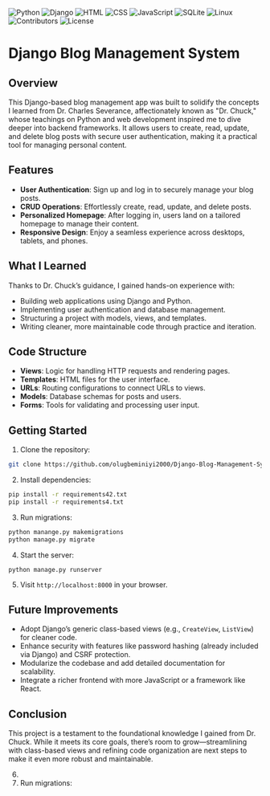 ![Python](https://img.shields.io/badge/Python-80%25-brightgreen.svg) ![Django](https://img.shields.io/badge/Django-3.x-brightgreen.svg) ![HTML](https://img.shields.io/badge/HTML-10%25-yellow.svg) ![CSS](https://img.shields.io/badge/CSS-5%25-blue.svg) ![JavaScript](https://img.shields.io/badge/JavaScript-5%25-lightgrey.svg) ![SQLite](https://img.shields.io/badge/SQLite-Default-lightgrey.svg) ![Linux](https://img.shields.io/badge/Linux-Host-lightgrey.svg) ![Contributors](https://img.shields.io/badge/contributors-1-orange.svg) ![License](https://img.shields.io/badge/license-MIT-blue.svg)  

# Django Blog Management System

## Overview
This Django-based blog management app was built to solidify the concepts I learned from Dr. Charles Severance, affectionately known as "Dr. Chuck," whose teachings on Python and web development inspired me to dive deeper into backend frameworks. It allows users to create, read, update, and delete blog posts with secure user authentication, making it a practical tool for managing personal content.

## Features
- **User Authentication**: Sign up and log in to securely manage your blog posts.
- **CRUD Operations**: Effortlessly create, read, update, and delete posts.
- **Personalized Homepage**: After logging in, users land on a tailored homepage to manage their content.
- **Responsive Design**: Enjoy a seamless experience across desktops, tablets, and phones.

## What I Learned
Thanks to Dr. Chuck’s guidance, I gained hands-on experience with:
- Building web applications using Django and Python.
- Implementing user authentication and database management.
- Structuring a project with models, views, and templates.
- Writing cleaner, more maintainable code through practice and iteration.

## Code Structure
- **Views**: Logic for handling HTTP requests and rendering pages.
- **Templates**: HTML files for the user interface.
- **URLs**: Routing configurations to connect URLs to views.
- **Models**: Database schemas for posts and users.
- **Forms**: Tools for validating and processing user input.

## Getting Started
1. Clone the repository:
```bash
git clone https://github.com/olugbeminiyi2000/Django-Blog-Management-System-DBMS-/
```
2. Install dependencies:
```bash
pip install -r requirements42.txt
pip install -r requirements4.txt
```
3. Run migrations:
```bash
python manange.py makemigrations
python manage.py migrate
```
4. Start the server:
```
python manage.py runserver
```
5. Visit `http://localhost:8000` in your browser.

## Future Improvements
- Adopt Django’s generic class-based views (e.g., `CreateView`, `ListView`) for cleaner code.
- Enhance security with features like password hashing (already included via Django) and CSRF protection.
- Modularize the codebase and add detailed documentation for scalability.
- Integrate a richer frontend with more JavaScript or a framework like React.

## Conclusion
This project is a testament to the foundational knowledge I gained from Dr. Chuck. While it meets its core goals, there’s room to grow—streamlining with class-based views and refining code organization are next steps to make it even more robust and maintainable.

6. 
7. Run migrations:
